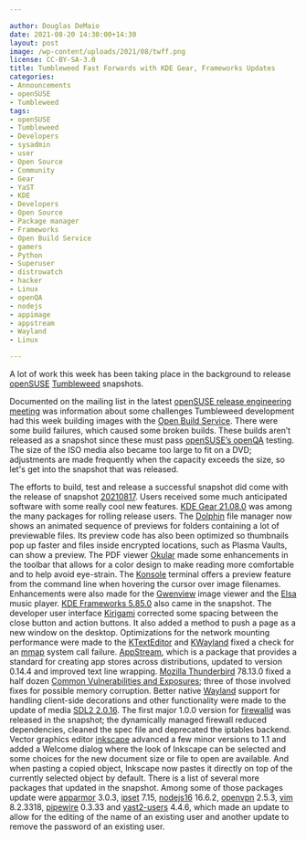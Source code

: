 ```yaml
---

author: Douglas DeMaio
date: 2021-08-20 14:30:00+14:30
layout: post
image: /wp-content/uploads/2021/08/twff.png
license: CC-BY-SA-3.0
title: Tumbleweed Fast Forwards with KDE Gear, Frameworks Updates
categories:
- Announcements
- openSUSE
- Tumbleweed
tags:
- openSUSE
- Tumbleweed
- Developers
- sysadmin
- user
- Open Source
- Community
- Gear
- YaST
- KDE
- Developers
- Open Source
- Package manager
- Frameworks
- Open Build Service
- gamers
- Python
- Superuser
- distrowatch
- hacker
- Linux
- openQA
- nodejs
- appimage
- appstream
- Wayland
- Linux

---
```


A lot of work this week has been taking place in the background to release [openSUSE](https://get.opensuse.org/) [Tumbleweed](https://get.opensuse.org/tumbleweed/) snapshots.

Documented on the mailing list in the latest [openSUSE release engineering meeting](https://lists.opensuse.org/archives/list/factory@lists.opensuse.org/thread/QZMCZJWWNU3KHYSC4ID7X4HMKCUYZCBY/) was information about some challenges Tumbleweed development had this week building images with the [Open Build Service](https://build.opensuse.org/). There were some build failures, which caused some broken builds. These builds aren’t released as a snapshot since these must pass [openSUSE’s openQA](https://openqa.opensuse.org/) testing. The size of the ISO media also became too large to fit on a DVD; adjustments are made frequently when the capacity exceeds the size, so let's get into the snapshot that was released.

The efforts to build, test and release a successful snapshot did come with the release of snapshot [20210817](https://lists.opensuse.org/archives/list/factory@lists.opensuse.org/thread/7LW3JRIVNQRISP2AQOUONQKUZMPSMXPV/). Users received some much anticipated software with some really cool new features. [KDE Gear 21.08.0](https://kde.org/announcements/gear/21.08.0/) was among the many packages for rolling release users. The [Dolphin](https://apps.kde.org/dolphin/) file manager now shows an animated sequence of previews for folders containing a lot of previewable files. Its preview code has also been optimized so thumbnails pop up faster and files inside encrypted locations, such as Plasma Vaults, can show a preview. The PDF viewer [Okular](https://okular.kde.org/) made some enhancements in the toolbar that allows for a color design to make reading more comfortable and to help avoid eye-strain. The [Konsole](https://konsole.kde.org/) terminal offers a preview feature from the command line when hovering the cursor over image filenames. Enhancements were also made for the [Gwenview](https://apps.kde.org/gwenview/) image viewer and the [Elsa](https://elisa.kde.org/) music player. [KDE Frameworks 5.85.0](https://kde.org/announcements/frameworks/5/5.85.0/) also came in the snapshot. The developer user interface [Kirigami](https://github.com/KDE/kirigami) corrected some spacing between the close button and action buttons. It also added a method to push a page as a new window on the desktop. Optimizations for the network mounting performance were made to the [KTextEditor](https://api.kde.org/frameworks/ktexteditor/html/) and [KWayland](https://api.kde.org/frameworks/kwayland/html/index.html) fixed a check for an [mmap](https://en.wikipedia.org/wiki/Mmap) system call failure. [AppStream](https://www.freedesktop.org/wiki/Distributions/AppStream/), which is a package that provides a standard for creating app stores across distributions, updated to version 0.14.4 and improved text line wrapping. [Mozilla Thunderbird](https://www.thunderbird.net) 78.13.0 fixed a half dozen [Common Vulnerabilities and Exposures](https://en.wikipedia.org/wiki/Common_Vulnerabilities_and_Exposures); three of those involved fixes for possible memory corruption. Better native [Wayland](https://wayland.freedesktop.org/) support for handling client-side decorations and other functionality were made to the update of media [SDL2 2.0.16](https://www.linuxfromscratch.org/blfs/view/svn/multimedia/sdl2.html). The first major 1.0.0 version for [firewalld](https://firewalld.org/) was released in the snapshot; the dynamically managed firewall reduced dependencies, cleaned the spec file and deprecated the iptables backend. Vector graphics editor [inkscape](https://inkscape.org/) advanced a few minor versions to 1.1 and added a Welcome dialog where the look of Inkscape can be selected and some choices for the new document size or file to open are available. And when pasting a copied object, Inkscape now pastes it directly on top of the currently selected object by default. There is a list of several more packages that updated in the snapshot. Among some of those packages update were [apparmor](https://apparmor.net/) 3.0.3, [ipset](https://netfilter.org/projects/ipset/) 7.15, [nodejs16](https://nodejs.org/en/) 16.6.2, [openvpn](https://openvpn.net/) 2.5.3, [vim](https://www.vim.org/) 8.2.3318, [pipewire](https://pipewire.org/) 0.3.33 and  [yast2-users](https://yast.opensuse.org/) 4.4.6, which made an update to allow for the editing of the name of an existing user and another update to remove the password of an existing user.
